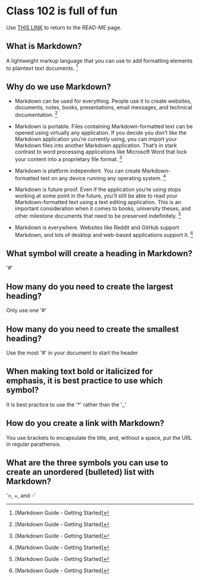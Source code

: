 # Class 102 is full of fun

Use [THIS LINK](https://c0d3cisco.github.io/reading-notes/) to return to the READ-ME page.

## What is Markdown?

A lightweight markup language that you can use to add formatting elements to plaintext text documents. [^1]

## Why do we use Markdown?

- Markdown can be used for everything. People use it to create websites, documents, notes, books, presentations, email messages, and technical documentation. [^1]

- Markdown is portable. Files containing Markdown-formatted text can be opened using virtually any application. If you decide you don’t like the Markdown application you’re currently using, you can import your Markdown files into another Markdown application. That’s in stark contrast to word processing applications like Microsoft Word that lock your content into a proprietary file format. [^1]

- Markdown is platform independent. You can create Markdown-formatted text on any device running any operating system. [^1]

- Markdown is future proof. Even if the application you’re using stops working at some point in the future, you’ll still be able to read your Markdown-formatted text using a text editing application. This is an important consideration when it comes to books, university theses, and other milestone documents that need to be preserved indefinitely. [^1]

- Markdown is everywhere. Websites like Reddit and GitHub support Markdown, and lots of desktop and web-based applications support it. [^1]

## What symbol will create a heading in Markdown?

'#'

## How many do you need to create the largest heading?

Only use one '#'

## How many do you need to create the smallest heading?

Use the most '#' in your document to start the header

## When making text bold or italicized for emphasis, it is best practice to use which symbol?

It is best practice to use the '*' rather than the '_'

## How do you create a link with Markdown?

You use brackets to encapsulate the title, and, without a space, put the URL in regular parathensis.

## What are the three symbols you can use to create an unordered (bulleted) list with Markdown?

'>, +, and -'

[^1]: [Markdown Guide - Getting Started]
